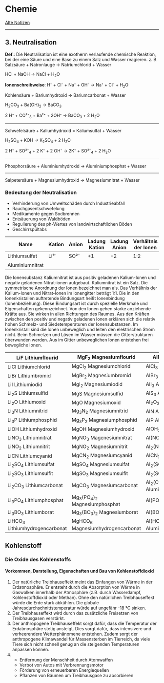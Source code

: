 # **Chemie**

[Alte Notizen](file:///home/raphael/Documents/School/Schuljahr_22-23/Chemie/Chemie_22-23.odt)

---

## 3. Neutralisation

**Def**.: Die Neutralisation ist eine exotherm verlaufende chemische Reaktion, bei der eine Säure und eine Base zu einem Salz und Wasser reagieren.
z. B. Salzsäure + Natronlauge -> Natriumchlorid + Wasser

HCl    +     NaOH    ->      NaCl      +  H<sub>2</sub>O


**Ionenschreibweise**: H⁺ + Cl⁻ + Na⁺ + OH⁻ -> Na⁺ + Cl⁻ + H<sub>2</sub>O

Kohlensäure + Bariumhydroxid -> Bariumcarbonat + Wasser

H<sub>2</sub>CO<sub>3</sub> + Ba(OH)<sub>2</sub> -> BaCO<sub>3</sub>

2 H⁺ + CO²⁻<sub>3</sub> + Ba²⁺ + 2OH⁻ -> BaCO<sub>3</sub> + 2 H<sub>2</sub>O

---

Schwefelsäure + Kaliumhydroxid = Kaliumsulfat + Wasser

H<sub>2</sub>SO<sub>4</sub> + KOH -> K<sub>2</sub>SO<sub>4</sub> + 2 H<sub>2</sub>O

2 H⁺ + SO²⁻<sub>4</sub> + 2 K⁺ +  2 OH⁻ -> 2K⁺ + SO²⁻<sub>4</sub> + 2 H<sub>2</sub>O

---

Phosphorsäure + Aluminiumhydroxid -> Aluminiumphosphat + Wasser

---

Salpetersäure + Magnesiumhydroxid -> Magnesiumnitrat + Wasser

### Bedeutung der Neutralisation

- Verhinderung von Umweltschäden durch Industrieabfall
- Rauchgasentschwefelung
- Medikamente gegen Sodbrennen
- Entsäuerung von Waldböden
- Regulierung des ph-Wertes von landwirtschaftlichen Böden
- Geschirrspültabs

| Name            | Kation | Anion | Ladung Kation | Ladung Anion | Verhältnis der Ionen | Formel                         |
|-----------------|--------|-------|---------------|--------------|----------------------|--------------------------------|
| Lithiumsulfat   | Li¹⁺   | SO²⁻  | +1            | -2           | 1:2                  | Li<sub>2</sub>SO<sub>3</sub>   |
| Aluminiumnitrat |        |       |               |              |                      | Al(NO<sub>3</sub>)<sub>3</sub> |

Die Ionensubstanz Kaliumnitrat ist aus positiv geladenen Kalium-Ionen und negativ geladenen Nitrat-ionen aufgebaut. Kaliumnitrat ist ein Salz.
Die symmetrische Anordnung der Ionen bezeichnet man als. Das Verhältnis der Kalium-Ionen und Nitrat-Ionen im Ionengitter beträgt 1:1.
Die in den Ionenkristallen auftretende Bindungsart heißt Ionenbindung (Ionenbeziehung). Diese Bindungsart ist durch spezielle Merkmale und Eigenschaften gekennzeichnet.
Von den Ionen gehen starke anziehende Kräfte aus. Sie wirken in allen Richtungen des Raumes. Aus den Kräften zwischen den positiv und negativ geladenen Ionen
erklären sich die relativ hohen Schmelz- und Siedetemperaturen der Ionensubstanzen.
Im Ionenkristall sind die Ionen unbeweglich und leiten den elektrischen Strom nicht.
Beim Schmelzen und Lösen im Wasser müssen die Gitterstrukturen überwunden werden. Aus im Gitter unbeweglichen Ionen entstehen frei bewegliche Ionen.

| LiF                Lithiumflourid               | MgF<sub>2</sub> Magnesiumflourid                             | AlF<sub>3</sub> Aluminiumflourid                             |
|-------------------------------------------------|--------------------------------------------------------------|--------------------------------------------------------------|
| LiCl            Lithiumchlorid                  | MgCl<sub>2</sub> Magnesiumchlorid                            | AlCl<sub>3</sub> Aluminiumchlorid                            |
| LiBr             Lithiumbromid                  | MgBr<sub>2</sub> Magnesiumbromid                             | AlBr<sub>3</sub> Aluminiumbromid                             |
| LiI              Lithiumiodid                   | MgI<sub>2</sub>  Magnesiumiodid                              | AlI<sub>3</sub> Aluminiumiodid                               |
| Li<sub>2</sub>S    Lithiumsulfid                | MgS Magnesiumsulfid                                          | AlS<sub>3</sub> Aluminiumsulfid                              |
| Li<sub>2</sub>O    Lithiumoxid                  | MgO Magnesiumoxid                                            | Al<sub>2</sub>O<sub>3</sub> Aluminiumoxid                    |
| Li<sub>3</sub>N    Lithiumnitrid                | Mg<sub>3</sub>N<sub>2</sub> Magnesiumnitrid                  | AlN Aluminiumnitrid                                          |
| Li<sub>3</sub>P    Lithiumphosphid              | Mg<sub>3</sub>P<sub>2</sub> Magnesiumphosphid                | AlP Aluminiumphosphid                                        |
| LiOH               Lithiumhydroxid              | MgOH Magnesiumhydroxid                                       | AlOH<sub>3</sub> Aluminiumhydroxid                           |
| LiNO<sub>3</sub>   Lithiumnitrat                | MgNO<sub>3</sub> Magenesiumnitrat                            | Al(NO<sub>3</sub>)<sub>3</sub> Aluminiumnitrat               |
| LiNO<sub>2</sub>   Lithiumnitrit                | MgNO<sub>2</sub> Magnesiumnitrit                             | Al<sub>2</sub>(NO<sub>2</sub>)<sub>3</sub> Aluminiumnitrit   |
| LiCN               Lithiumcyanid                | MgCN<sub>2</sub> Magnesiumcyanid                             | AlCN<sub>3</sub> Aluminiumcyanid                             |
| Li<sub>2</sub>SO<sub>4</sub>    Lithiumsulfat   | MgSO<sub>4</sub> Magnesiumsulfat                             | Al<sub>2</sub>(SO<sub>4</sub>)<sub>3</sub> Aluminiumsulfat   |
| Li<sub>2</sub>SO<sub>3</sub>    Lithiumsulfit   | MgSO<sub>3</sub> Magnesiumsulfit                             | Al<sub>2</sub>(SO<sub>3</sub>)<sub>3</sub> Aluminiumsulfit   |
| Li<sub>2</sub>CO<sub>3</sub>    Lithiumcarbonat | MgCO<sub>3</sub> Magnesiumcarbonat                           | Al<sub>2</sub>(CO<sub>3</sub>)<sub>3</sub> Aluminiumcarbonat |
| Li<sub>3</sub>PO<sub>4</sub>    Lithiumphosphat | Mg<sub>3</sub>(PO<sub>4</sub>)<sub>2</sub> Magnesiumphosphat | Al(PO<sub>4</sub>) Aluminiumphosphat                         |
| Li<sub>3</sub>BO<sub>3</sub>    Lithiumborat    | Mg<sub>3</sub>(BO<sub>3</sub>)<sub>2</sub> Magnesiumborat    | Al(BO<sub>3</sub>) Aluminiumborat                            |
| LiHCO<sub>3</sub>  Lithiumhydrogencarbonat      | MgHCO<sub>6</sub> Magnesiumhydrogencarbonat                  | Al(HCO<sub>3</sub>)<sub>3</sub> Aluminiumhydrogencarbonat    |

## Kohlenstoff

### Die Oxide des Kohlenstoffs

#### Vorkommen, Darstellung, Eigenschaften und Bau von Kohlenstoffdioxid

1. Der natürliche Treibhauseffekt meint das Einfangen von Wärme in der Erdatmosphäre.
Er entsteht durch die Absorption von Wärme in Gaswolken innerhalb der Atmosphäre (z.B. durch Wasserdampf, Kohlenstoffdioxid oder Methan).
Ohne den natürlichen Treibhauseffekt würde die Erde stark abkühlen. Die globale Jahresdurchschnittstemperatur würde auf ungefähr -18 °C sinken.
2. Der Treibhauseffekt wird durch das zusätzliche Freisetzen von Treibhausgasen verstärkt.
3. Der anthropogene Treibhauseffekt sorgt dafür, dass die Temperatur der Erdatmosphäre stetig ansteigt. Dies sorgt dafür,
dass intensivere und verheerendere Wetterphänomene entstehen. Zudem sorgt der anthropogene Klimawandel für Massensterben
im Tierreich, da viele Tiere sich nicht schnell genug an die steigenden Temperaturen anpassen können.
4. - Entfernung der Menschheit durch Atomwaffen
   - Verbot von Autos mit Verbrennungsmotor
   - Förderung von erneuerbaren Energiequellen
   - Pflanzen von Bäumen um Treibhausgase zu absorbieren